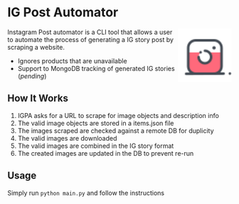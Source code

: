 # IG Post Automator

<img src="https://raw.githubusercontent.com/Mancini-Rafael/ig-post-creator/master/resources/imgs/instagram_icon.png" align="right"
     alt="IG logo" width="120" height="120">

Instagram Post automator is a CLI tool that allows a user to automate the process of generating a IG story post by scraping a website.

* Ignores products that are unavailable
* Support to MongoDB tracking of generated IG stories (*pending*)


## How It Works

1. IGPA asks for a URL to scrape for image objects and description info
2. The valid image objects are stored in a items.json file
3. The images scraped are checked against a remote DB for duplicity
3. The valid images are downloaded
4. The valid images are combined in the IG story format
5. The created images are updated in the DB to prevent re-run


## Usage

Simply run  ```python main.py``` and follow the instructions